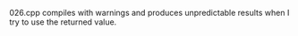 026.cpp compiles with warnings and produces unpredictable results when I try to use the returned value.